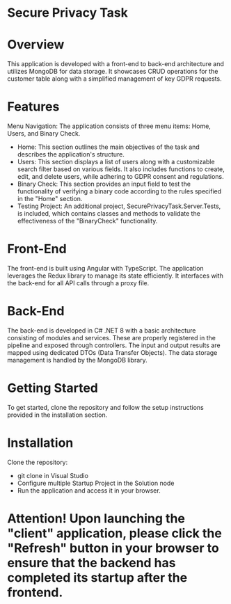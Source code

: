 # Secure Privacy Task

# Overview
This application is developed with a front-end to back-end architecture and utilizes MongoDB for data storage. It showcases CRUD operations for the customer table along with a simplified management of key GDPR requests.

# Features
Menu Navigation: The application consists of three menu items: Home, Users, and Binary Check.
- Home: This section outlines the main objectives of the task and describes the application's structure.
- Users: This section displays a list of users along with a customizable search filter based on various fields. It also includes functions to create, edit, and delete users, while adhering to GDPR consent and regulations.
- Binary Check: This section provides an input field to test the functionality of verifying a binary code according to the rules specified in the "Home" section.
- Testing Project: An additional project, SecurePrivacyTask.Server.Tests, is included, which contains classes and methods to validate the effectiveness of the "BinaryCheck" functionality.

# Front-End
The front-end is built using Angular with TypeScript. The application leverages the Redux library to manage its state efficiently. It interfaces with the back-end for all API calls through a proxy file.

# Back-End
The back-end is developed in C# .NET 8 with a basic architecture consisting of modules and services. These are properly registered in the pipeline and exposed through controllers. The input and output results are mapped using dedicated DTOs (Data Transfer Objects). The data storage management is handled by the MongoDB library.

# Getting Started
To get started, clone the repository and follow the setup instructions provided in the installation section.

# Installation
Clone the repository:

- git clone in Visual Studio
- Configure multiple Startup Project in the Solution node
- Run the application and access it in your browser.
# Attention! Upon launching the "client" application, please click the "Refresh" button in your browser to ensure that the backend has completed its startup after the frontend.
